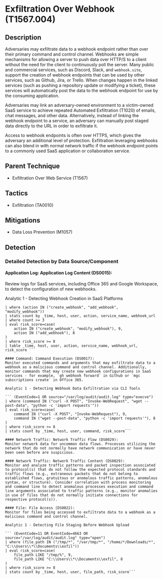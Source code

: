# Exfiltration Over Webhook (T1567.004)

## Description
Adversaries may exfiltrate data to a webhook endpoint rather than over their primary command and control channel. Webhooks are simple mechanisms for allowing a server to push data over HTTP/S to a client without the need for the client to continuously poll the server. Many public and commercial services, such as Discord, Slack, and `webhook.site`, support the creation of webhook endpoints that can be used by other services, such as Github, Jira, or Trello. When changes happen in the linked services (such as pushing a repository update or modifying a ticket), these services will automatically post the data to the webhook endpoint for use by the consuming application. 

Adversaries may link an adversary-owned environment to a victim-owned SaaS service to achieve repeated Automated Exfiltration (T1020) of emails, chat messages, and other data. Alternatively, instead of linking the webhook endpoint to a service, an adversary can manually post staged data directly to the URL in order to exfiltrate it.

Access to webhook endpoints is often over HTTPS, which gives the adversary an additional level of protection. Exfiltration leveraging webhooks can also blend in with normal network traffic if the webhook endpoint points to a commonly used SaaS application or collaboration service.

## Parent Technique
- Exfiltration Over Web Service (T1567)

## Tactics
- Exfiltration (TA0010)

## Mitigations
- Data Loss Prevention (M1057)

## Detection

### Detailed Detection by Data Source/Component
#### Application Log: Application Log Content (DS0015): 
Review logs for SaaS services, including Office 365 and Google Workspace, to detect the configuration of new webhooks.

Analytic 1 - Detecting Webhook Creation in SaaS Platforms

```(EventCode="WebhookCreated" OR EventCode="WebhookSubscriptionCreated" OR EventCode="IntegrationAdded")
| where (action IN ("create_webhook", "add_webhook", "modify_webhook"))
| stats count by _time, host, user, action, service_name, webhook_url
| where count >= 3
| eval risk_score=case(
    action IN ("create_webhook", "modify_webhook"), 9,
    action IN ("add_webhook"), 8
)
| where risk_score >= 8
| table _time, host, user, action, service_name, webhook_url, risk_score ```

#### Command: Command Execution (DS0017): 
Monitor executed commands and arguments that may exfiltrate data to a webhook as a malicious command and control channel. Additionally, monitor commands that may create new webhook configurations in SaaS services - for example, `gh webhook forward` in Github or `mgc subscriptions create` in Office 365.

Analytic 1 - Detecting Webhook Data Exfiltration via CLI Tools 

``` (EventCode=1 OR source="/var/log/audit/audit.log" type="execve")
| where (command IN ("curl -X POST", "Invoke-WebRequest", "wget --post-data", "python -c 'import requests'"))
| eval risk_score=case(
    command IN ("curl -X POST", "Invoke-WebRequest"), 9,
    command IN ("wget --post-data", "python -c 'import requests'"), 8
)
| where risk_score >= 8
| stats count by _time, host, user, command, risk_score```

#### Network Traffic: Network Traffic Flow (DS0029): 
Monitor network data for uncommon data flows. Processes utilizing the network that do not normally have network communication or have never been seen before are suspicious. 

#### Network Traffic: Network Traffic Content (DS0029): 
Monitor and analyze traffic patterns and packet inspection associated to protocol(s) that do not follow the expected protocol standards and traffic flows (e.g., extraneous packets that do not belong to established flows, gratuitous or anomalous traffic patterns, anomalous syntax, or structure). Consider correlation with process monitoring and command line to detect anomalous processes execution and command line arguments associated to traffic patterns (e.g., monitor anomalies in use of files that do not normally initiate connections for respective protocol(s)). 

#### File: File Access (DS0022): 
Monitor for files being accessed to exfiltrate data to a webhook as a malicious command and control channel.

Analytic 1 - Detecting File Staging Before Webhook Upload 

``` (EventCode=11 OR EventCode=4663 OR source="/var/log/audit/audit.log" type="open")
| where (file_path IN ("/tmp/*", "/var/tmp/*", "/home/*/Downloads/*", "C:\\Users\\*\\Documents\\exfil"))
| eval risk_score=case(
    file_path LIKE "/tmp/%", 9,
    file_path LIKE "C:\\Users\\*\\Documents\\exfil", 8
)
| where risk_score >= 8
| stats count by _time, host, user, file_path, risk_score```

